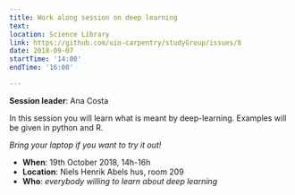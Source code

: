 ```yaml
---
title: Work along session on deep learning
text: 
location: Science Library
link: https://github.com/uio-carpentry/studyGroup/issues/8
date: 2018-09-07
startTime: '14:00'
endTime: '16:00'

---
```


**Session leader**: Ana Costa

In this session you will learn what is meant by deep-learning. Examples will be given in python and R. 

_Bring your laptop if you want to try it out!_

- **When**: 19th October 2018, 14h-16h
- **Location**:   Niels Henrik Abels hus, room 209
- **Who**: _everybody willing to learn about deep learning_

